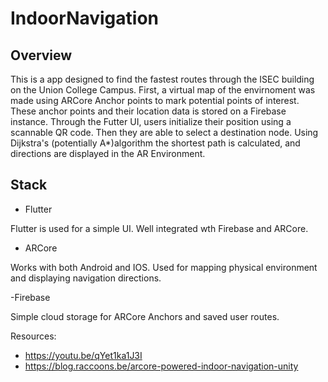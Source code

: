 # IndoorNavigation

## Overview

This is a app designed to find the fastest routes through the ISEC building on the Union College Campus. First, a virtual map of the envirnoment was made using ARCore Anchor points to mark potential points of interest. These anchor points and their location data is stored on a Firebase instance. Through the Futter UI, users initialize their position using a scannable QR code. Then they are able to select a destination node. Using Dijkstra's (potentially A*)algorithm the shortest path is calculated, and directions are displayed in the AR Environment.

## Stack

- Flutter

Flutter is used for a simple UI. Well integrated wth Firebase and ARCore.

- ARCore

Works with both Android and IOS. Used for mapping physical environment and displaying navigation directions.


-Firebase

Simple cloud storage for ARCore Anchors and saved user routes.



Resources:

- https://youtu.be/qYet1ka1J3I
- https://blog.raccoons.be/arcore-powered-indoor-navigation-unity
